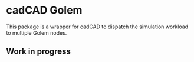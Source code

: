 # cadCAD Golem

This package is a wrapper for cadCAD to dispatch the simulation workload to multiple Golem nodes.

## Work in progress
